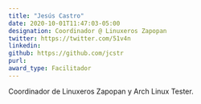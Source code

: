 ```yaml
---
title: "Jesús Castro"
date: 2020-10-01T11:47:03-05:00
designation: Coordinador @ Linuxeros Zapopan
twitter: https://twitter.com/51v4n
linkedin: 
github: https://github.com/jcstr
purl: 
award_type: Facilitador
---
```


Coordinador de Linuxeros Zapopan y Arch Linux Tester.
